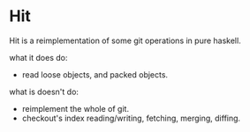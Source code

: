 Hit
===

Hit is a reimplementation of some git operations in pure haskell.


what it does do:

* read loose objects, and packed objects.

what is doesn't do:

* reimplement the whole of git.
* checkout's index reading/writing, fetching, merging, diffing.

